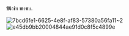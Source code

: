 𝕸𝔞𝖎𝔫 𝖒𝔢𝖓𝔲. 
 
![7bcd6fe1-6625-4e8f-af83-57380a56fa11~2](https://github.com/user-attachments/assets/b83a98ef-fd66-4ce9-b283-2a4acb23253d)
![e45db9bb20004844ae91d0c8f5c4899e](https://github.com/user-attachments/assets/ab903032-b243-4c01-aacf-742b925e5f61)

 
